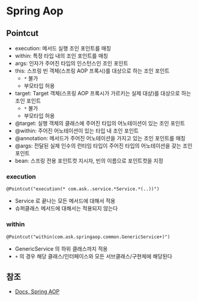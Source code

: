 # Spring Aop

## Pointcut

- execution: 메서드 실행 조인 포인트를 매칭
- within: 특정 타입 내의 조인 포인트를 매칭
- args: 인자가 주어진 타입의 인스턴스인 조인 포인트
- this: 스프링 빈 객체(스프링 AOP 프록시)를 대상으로 하는 조인 포인트
  - `*` 불가 
  - 부모타입 허용
- target: Target 객체(스프링 AOP 프록시가 가르키는 실제 대상)를 대상으로 하는 조인 포인트
  - `*` 불가 
  - 부모타입 허용
- @target: 실행 객체의 클래스에 주어진 타입의 어노테이션이 있는 조인 포인트
- @within: 주어진 어노테이션이 있는 타입 내 조인 포인트
- @annotation: 메서드가 주어진 어노테이션을 가지고 있는 조인 포인트를 매칭
- @args: 전달된 실제 인수의 런타임 타입이 주어진 타입의 어노테이션을 갖는 조인 포인트
- bean: 스프링 전용 포인트컷 지시자, 빈의 이름으로 포인트컷을 지정

### execution

`@Pointcut("execution(* com.ask..service.*Service.*(..))")`

- Service 로 끝나는 모든 메서드에 대해서 적용
- 슈퍼클래스 메서드에 대해서는 적용되지 않는다

### within

`@Pointcut("within(com.ask.springaop.common.GenericService+)")`

- GenericService 의 하위 클래스까지 적용
- `+` 의 경우 해당 클래스/인터페이스와 모든 서브클래스/구현체에 해당된다

## 참조

- [Docs, Spring AOP](https://docs.spring.io/spring-framework/docs/current/reference/html/core.html#aop)
